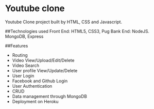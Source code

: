 # Youtube clone 

Youtube Clone project built by HTML, CSS and Javascript.

##Technologies used
Front End: HTML5, CSS3, Pug
Bank End: NodeJS. MongoDB, Express

##Features
- Routing 
- Video View/Upload/Edit/Delete
- Video Search 
- User profile View/Update/Delete 
- User Login
- Facebook and Github Login
- User Authentication
- CRUD
- Data management through MongoDB
- Deployment on Heroku
